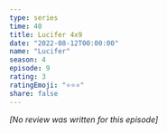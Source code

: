```yaml
---
type: series
time: 40
title: Lucifer 4x9
date: "2022-08-12T00:00:00"
name: "Lucifer"
season: 4
episode: 9
rating: 3
ratingEmoji: "⭐️⭐️⭐️"
share: false
---
```


_[No review was written for this episode]_
